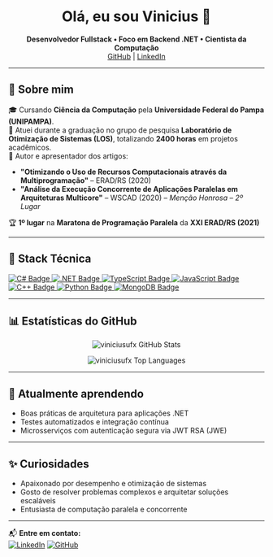 <h1 align="center">Olá, eu sou Vinicius 👋</h1>

<p align="center">
  <strong>Desenvolvedor Fullstack • Foco em Backend .NET • Cientista da Computação</strong><br>
  <a href="https://github.com/viniciusufx" target="_blank">GitHub</a> |
  <a href="https://www.linkedin.com/in/viniciusufx" target="_blank">LinkedIn</a>
</p>

---

## 💼 Sobre mim

🎓 Cursando **Ciência da Computação** pela **Universidade Federal do Pampa (UNIPAMPA)**.  
🔬 Atuei durante a graduação no grupo de pesquisa **Laboratório de Otimização de Sistemas (LOS)**, totalizando **2400 horas** em projetos acadêmicos.  
📑 Autor e apresentador dos artigos:
- **"Otimizando o Uso de Recursos Computacionais através da Multiprogramação"** – ERAD/RS (2020)
- **"Análise da Execução Concorrente de Aplicações Paralelas em Arquiteturas Multicore"** – WSCAD (2020) – *Menção Honrosa – 2º Lugar*

🏆 **1º lugar** na **Maratona de Programação Paralela** da **XXI ERAD/RS (2021)**

---

## 🧠 Stack Técnica

<p>
  <a href="https://github.com/search?q=owner:viniciusufx+path:*.cs" target="_blank">
    <img src="https://img.shields.io/badge/C%23-239120?style=for-the-badge&logo=c-sharp&logoColor=white" alt="C# Badge"/>
  </a>
  <a href="https://github.com/search?q=owner:viniciusufx+path:*.csproj" target="_blank">
    <img src="https://img.shields.io/badge/.NET-512BD4?style=for-the-badge&logo=dotnet&logoColor=white" alt=".NET Badge"/>
  </a>
  <a href="https://github.com/search?q=owner:viniciusufx+path:*.ts" target="_blank">
    <img src="https://img.shields.io/badge/TypeScript-3178C6?style=for-the-badge&logo=typescript&logoColor=white" alt="TypeScript Badge"/>
  </a>
  <a href="https://github.com/search?q=owner:viniciusufxowner:viniciusufx+path:*.js" target="_blank">
    <img src="https://img.shields.io/badge/JavaScript-F7DF1E?style=for-the-badge&logo=javascript&logoColor=black" alt="JavaScript Badge"/>
  </a>
  <a href="https://github.com/search?q=owner:viniciusufxowner:viniciusufx+path:*.cpp" target="_blank">
    <img src="https://img.shields.io/badge/C%2B%2B-00599C?style=for-the-badge&logo=c%2B%2B&logoColor=white" alt="C++ Badge"/>
  </a>
  <a href="https://github.com/search?q=owner:viniciusufx+path:*.py" target="_blank">
    <img src="https://img.shields.io/badge/Python-3776AB?style=for-the-badge&logo=python&logoColor=white" alt="Python Badge"/>
  </a>
  <a href="https://github.com/search?q=owner:viniciusufx+mongodb" target="_blank">
    <img src="https://img.shields.io/badge/MongoDB-47A248?style=for-the-badge&logo=mongodb&logoColor=white" alt="MongoDB Badge"/>
  </a>
</p>

---

## 📊 Estatísticas do GitHub

<p align="center">
<img src="https://github-readme-stats.vercel.app/api?username=viniciusufx&show_icons=true&theme=radical&hide_border=true&show=reviews,discussions_started,discussions_answered,prs_merged,prs_merged_percentage" alt="viniciusufx GitHub Stats">
</p>

<p align="center">
  <img src="https://github-readme-stats.vercel.app/api/top-langs/?username=viniciusufx&layout=compact&langs_count=8&theme=radical&hide_border=true" alt="viniciusufx Top Languages">
</p>

---

## 🌱 Atualmente aprendendo

- Boas práticas de arquitetura para aplicações .NET
- Testes automatizados e integração contínua
- Microsserviços com autenticação segura via JWT RSA (JWE)

---

## ✨ Curiosidades

- Apaixonado por desempenho e otimização de sistemas
- Gosto de resolver problemas complexos e arquitetar soluções escaláveis
- Entusiasta de computação paralela e concorrente

---

📬 **Entre em contato:**  
[![LinkedIn](https://img.shields.io/badge/LinkedIn-blue?logo=linkedin&style=flat-square)](https://www.linkedin.com/in/viniciusufx)
[![GitHub](https://img.shields.io/badge/GitHub-000?logo=github&style=flat-square)](https://github.com/viniciusufx)
